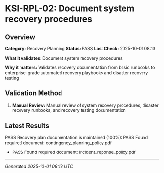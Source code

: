 # KSI-RPL-02: Document system recovery procedures

## Overview

**Category:** Recovery Planning
**Status:** PASS
**Last Check:** 2025-10-01 08:13

**What it validates:** Document system recovery procedures

**Why it matters:** Validates recovery documentation from basic runbooks to enterprise-grade automated recovery playbooks and disaster recovery testing

## Validation Method

1. **Manual Review:** Manual review of system recovery procedures, disaster recovery runbooks, and recovery testing documentation

## Latest Results

PASS Recovery plan documentation is maintained (100%): PASS Found required document: contingency_planning_policy.pdf
- PASS Found required document: incident_reponse_policy.pdf

---
*Generated 2025-10-01 08:13 UTC*